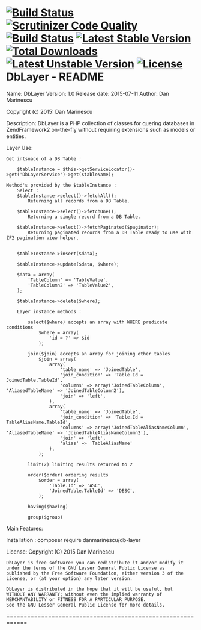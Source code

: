 [![Build Status](https://travis-ci.org/marinescudan79/DbLayer.svg?branch=master)](https://travis-ci.org/marinescudan79/DbLayer)
[![Scrutinizer Code Quality](https://scrutinizer-ci.com/g/marinescudan79/DbLayer/badges/quality-score.png?b=master)](https://scrutinizer-ci.com/g/marinescudan79/DbLayer/?branch=master)
[![Build Status](https://scrutinizer-ci.com/g/marinescudan79/DbLayer/badges/build.png?b=master)](https://scrutinizer-ci.com/g/marinescudan79/DbLayer/build-status/master)
[![Latest Stable Version](https://poser.pugx.org/danmarinescu/db-layer/v/stable)](https://packagist.org/packages/danmarinescu/db-layer) [![Total Downloads](https://poser.pugx.org/danmarinescu/db-layer/downloads)](https://packagist.org/packages/danmarinescu/db-layer) [![Latest Unstable Version](https://poser.pugx.org/danmarinescu/db-layer/v/unstable)](https://packagist.org/packages/danmarinescu/db-layer) [![License](https://poser.pugx.org/danmarinescu/db-layer/license)](https://packagist.org/packages/danmarinescu/db-layer)
DbLayer - README
============================================================


Name: DbLayer
Version: 1.0
Release date: 2015-07-11
Author: Dan Marinescu

Copyright (c) 2015:
    Dan Marinescu

Description:
    DbLayer is a PHP collection of classes for quering databases in ZendFramework2 on-the-fly without requiring extensions such as models or entities.

Layer Use:

    Get intsnace of a DB Table :

        $tableInstance = $this->getServiceLocator()->get('DbLayerService')->get($tableName);

    Method's provided by the $tableInstance :
        Select :
        $tableInstance->select()->fetchAll();
            Returning all records from a DB Table.

        $tableInstance->select()->fetchOne();
            Returning a single record from a DB Table.

        $tableInstance->select()->fetchPaginated($paginator);
            Returning paginated records from a DB Table ready to use with ZF2 pagination view helper.


        $tableInstance->insert($data);

        $tableInstance->update($data, $where);

        $data = array(
            'TableColumn' => 'TableValue',
            'TableColumn2' => 'TableValue2',
        );

        $tableInstance->delete($where);

        Layer instance methods :

            select($where) accepts an array with WHERE predicate conditions
                $where = array(
                    'id = ?' => $id
                );

            join($join) accepts an array for joining other tables
                $join = array(
                    array(
                        'table_name' => 'JoinedTable',
                        'join_condition' => 'Table.Id = JoinedTable.TableId',
                        'columns' => array('JoinedTableColumn', 'AliasedTableName' => 'JoinedTableColumn2'),
                        'join' => 'left',
                    ),
                    array(
                        'table_name' => 'JoinedTable',
                        'join_condition' => 'Table.Id = TableAliasName.TableId',
                        'columns' => array('JoinedTableAliasNameColumn', 'AliasedTableName' => 'JoinedTableAliasNameColumn2'),
                        'join' => 'left',
                        'alias' => 'TableAliasName'
                    ),
                );

            limit(2) limiting results returned to 2

            order($order) ordering results
                $order = array(
                    'Table.Id' => 'ASC',
                    'JoinedTable.TableId' => 'DESC',
                );

            having($having)

            group($group)


Main Features:

Installation :
    composer require danmarinescu/db-layer

License:
    Copyright (C) 2015  Dan Marinescu

    DbLayer is free software: you can redistribute it and/or modify it
    under the terms of the GNU Lesser General Public License as
    published by the Free Software Foundation, either version 3 of the
    License, or (at your option) any later version.

    DbLayer is distributed in the hope that it will be useful, but
    WITHOUT ANY WARRANTY; without even the implied warranty of
    MERCHANTABILITY or FITNESS FOR A PARTICULAR PURPOSE.
    See the GNU Lesser General Public License for more details.

============================================================
